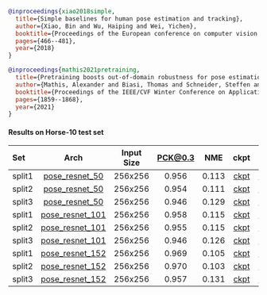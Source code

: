 <!-- [ALGORITHM] -->

```bibtex
@inproceedings{xiao2018simple,
  title={Simple baselines for human pose estimation and tracking},
  author={Xiao, Bin and Wu, Haiping and Wei, Yichen},
  booktitle={Proceedings of the European conference on computer vision (ECCV)},
  pages={466--481},
  year={2018}
}
```

<!-- [DATASET] -->

```bibtex
@inproceedings{mathis2021pretraining,
  title={Pretraining boosts out-of-domain robustness for pose estimation},
  author={Mathis, Alexander and Biasi, Thomas and Schneider, Steffen and Yuksekgonul, Mert and Rogers, Byron and Bethge, Matthias and Mathis, Mackenzie W},
  booktitle={Proceedings of the IEEE/CVF Winter Conference on Applications of Computer Vision},
  pages={1859--1868},
  year={2021}
}
```

#### Results on Horse-10 test set

|Set   | Arch  | Input Size | PCK@0.3 |  NME  | ckpt    | log     |
| :--- | :---: | :--------: | :------: | :------: |:------: |:------: |
|split1| [pose_resnet_50](/configs/animal/2d_kpt_sview_rgb_img/topdown_heatmap/horse10/res50_horse10_256x256-split1.py) | 256x256 | 0.956 | 0.113 | [ckpt](https://download.openmmlab.com/mmpose/animal/resnet/res50_horse10_256x256_split1-3a3dc37e_20210405.pth) | [log](https://download.openmmlab.com/mmpose/animal/resnet/res50_horse10_256x256_split1_20210405.log.json) |
|split2| [pose_resnet_50](/configs/animal/2d_kpt_sview_rgb_img/topdown_heatmap/horse10/res50_horse10_256x256-split2.py) | 256x256 | 0.954 | 0.111 | [ckpt](https://download.openmmlab.com/mmpose/animal/resnet/res50_horse10_256x256_split2-65e2a508_20210405.pth) | [log](https://download.openmmlab.com/mmpose/animal/resnet/res50_horse10_256x256_split2_20210405.log.json) |
|split3| [pose_resnet_50](/configs/animal/2d_kpt_sview_rgb_img/topdown_heatmap/horse10/res50_horse10_256x256-split3.py) | 256x256 | 0.946 | 0.129 | [ckpt](https://download.openmmlab.com/mmpose/animal/resnet/res50_horse10_256x256_split3-9637d4eb_20210405.pth) | [log](https://download.openmmlab.com/mmpose/animal/resnet/res50_horse10_256x256_split3_20210405.log.json) |
|split1| [pose_resnet_101](/configs/animal/2d_kpt_sview_rgb_img/topdown_heatmap/horse10/res101_horse10_256x256-split1.py) | 256x256 | 0.958 | 0.115 | [ckpt](https://download.openmmlab.com/mmpose/animal/resnet/res101_horse10_256x256_split1-1b7c259c_20210405.pth) | [log](https://download.openmmlab.com/mmpose/animal/resnet/res101_horse10_256x256_split1_20210405.log.json) |
|split2| [pose_resnet_101](/configs/animal/2d_kpt_sview_rgb_img/topdown_heatmap/horse10/res101_horse10_256x256-split2.py) | 256x256 | 0.955 | 0.115 | [ckpt](https://download.openmmlab.com/mmpose/animal/resnet/res101_horse10_256x256_split2-30e2fa87_20210405.pth) | [log](https://download.openmmlab.com/mmpose/animal/resnet/res101_horse10_256x256_split2_20210405.log.json) |
|split3| [pose_resnet_101](/configs/animal/2d_kpt_sview_rgb_img/topdown_heatmap/horse10/res101_horse10_256x256-split3.py) | 256x256 | 0.946 | 0.126 | [ckpt](https://download.openmmlab.com/mmpose/animal/resnet/res101_horse10_256x256_split3-2eea5bb1_20210405.pth) | [log](https://download.openmmlab.com/mmpose/animal/resnet/res101_horse10_256x256_split3_20210405.log.json) |
|split1| [pose_resnet_152](/configs/animal/2d_kpt_sview_rgb_img/topdown_heatmap/horse10/res152_horse10_256x256-split1.py) | 256x256 | 0.969 | 0.105 | [ckpt](https://download.openmmlab.com/mmpose/animal/resnet/res152_horse10_256x256_split1-7e81fe2d_20210405.pth) | [log](https://download.openmmlab.com/mmpose/animal/resnet/res152_horse10_256x256_split1_20210405.log.json) |
|split2| [pose_resnet_152](/configs/animal/2d_kpt_sview_rgb_img/topdown_heatmap/horse10/res152_horse10_256x256-split2.py) | 256x256 | 0.970 | 0.103 | [ckpt](https://download.openmmlab.com/mmpose/animal/resnet/res152_horse10_256x256_split2-3b3404a3_20210405.pth) | [log](https://download.openmmlab.com/mmpose/animal/resnet/res152_horse10_256x256_split2_20210405.log.json) |
|split3| [pose_resnet_152](/configs/animal/2d_kpt_sview_rgb_img/topdown_heatmap/horse10/res152_horse10_256x256-split3.py) | 256x256 | 0.957 | 0.131 | [ckpt](https://download.openmmlab.com/mmpose/animal/resnet/res152_horse10_256x256_split3-c957dac5_20210405.pth) | [log](https://download.openmmlab.com/mmpose/animal/resnet/res152_horse10_256x256_split3_20210405.log.json) |
